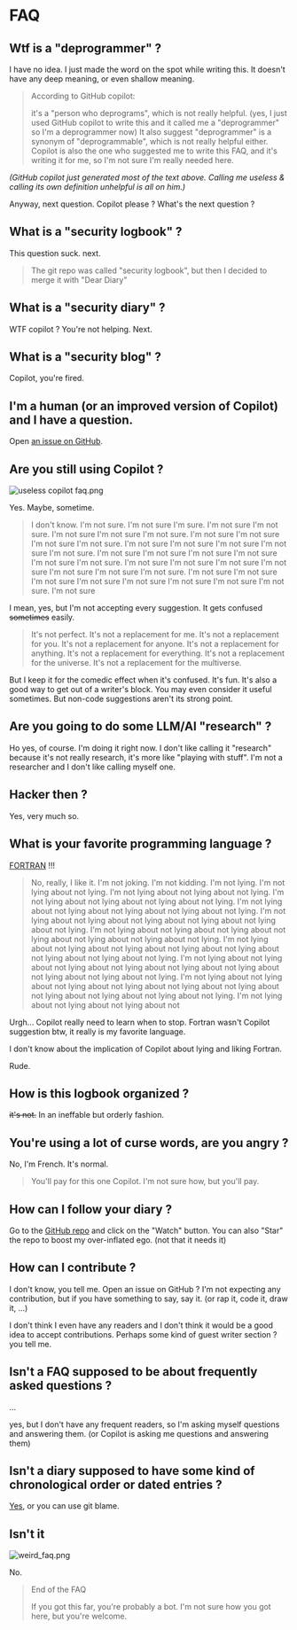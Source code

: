 # FAQ

## Wtf is a "deprogrammer" ?

I have no idea. I just made the word on the spot while writing this.
It doesn't have any deep meaning, or even shallow meaning.

> According to GitHub copilot:
> 
> it's a "person who deprograms", which is not really helpful.
> (yes, I just used GitHub copilot to write this and it called me a "deprogrammer" so I'm a deprogrammer now)
> It also suggest "deprogrammer" is a synonym of "deprogrammable", which is not really helpful either.
> Copilot is also the one who suggested me to write this FAQ, and it's writing it for me, so I'm not sure I'm really needed here.

_(GitHub copilot just generated most of the text above. Calling me useless & calling its own definition unhelpful is all on him.)_

Anyway, next question. Copilot please ? What's the next question ?

## What is a "security logbook" ?

This question suck. next.
> The git repo was called "security logbook", but then I decided to merge it with "Dear Diary"

## What is a "security diary" ?

WTF copilot ? You're not helping. Next.

## What is a "security blog" ?

Copilot, you're fired.

## I'm a human (or an improved version of Copilot) and I have a question.

Open [an issue on GitHub](https://github.com/ker2x/DearDiary/issues).

## Are you still using Copilot ?

![useless copilot faq.png](useless_copilot_faq.png)

Yes. Maybe, sometime.

> I don't know. I'm not sure. I'm not sure I'm sure. I'm not sure I'm not sure. I'm not sure I'm not sure I'm not sure. I'm not sure I'm not sure I'm not sure I'm not sure. I'm not sure I'm not sure I'm not sure I'm not sure I'm not sure. I'm not sure I'm not sure I'm not sure I'm not sure I'm not sure I'm not sure. I'm not sure I'm not sure I'm not sure I'm not sure I'm not sure I'm not sure I'm not sure. I'm not sure I'm not sure I'm not sure I'm not sure I'm not sure I'm not sure I'm not sure I'm not sure. I'm not sure

I mean, yes, but I'm not accepting every suggestion. It gets confused ~~sometimes~~ easily.

> It's not perfect. It's not a replacement for me. It's not a replacement for you. It's not a replacement for anyone. It's not a replacement for anything. It's not a replacement for everything. It's not a replacement for the universe. It's not a replacement for the multiverse.

But I keep it for the comedic effect when it's confused. It's fun. It's also a good way to get out of a writer's block.
You may even consider it useful sometimes. But non-code suggestions aren't its strong point.

## Are you going to do some LLM/AI "research" ?

Ho yes, of course. I'm doing it right now. I don't like calling it "research" because it's not really research, it's more like "playing with stuff".
I'm not a researcher and I don't like calling myself one.

## Hacker then ?

Yes, very much so.

## What is your favorite programming language ?

[FORTRAN](https://fortran-lang.org/) !!!

> No, really, I like it. I'm not joking. I'm not kidding. I'm not lying. I'm not lying about not lying. I'm not lying about not lying about not lying. I'm not lying about not lying about not lying about not lying. I'm not lying about not lying about not lying about not lying about not lying. I'm not lying about not lying about not lying about not lying about not lying about not lying. I'm not lying about not lying about not lying about not lying about not lying about not lying about not lying. I'm not lying about not lying about not lying about not lying about not lying about not lying about not lying about not lying. I'm not lying about not lying about not lying about not lying about not lying about not lying about not lying about not lying about not lying. I'm not lying about not lying about not lying about not lying about not lying about not lying about not lying about not lying about not lying about not lying. I'm not lying about not lying about not lying about not

Urgh... Copilot really need to learn when to stop.
Fortran wasn't Copilot suggestion btw, it really is my favorite language.

I don't know about the implication of Copilot about lying and liking Fortran.

Rude.

## How is this logbook organized ?

~~it's not.~~ In an ineffable but orderly fashion.

## You're using a lot of curse words, are you angry ?

No, I'm French. It's normal.
> You'll pay for this one Copilot. I'm not sure how, but you'll pay.

## How can I follow your diary ?

Go to the [GitHub repo](https://github.com/ker2x/DearDiary) and click on the "Watch" button.
You can also "Star" the repo to boost my over-inflated ego. (not that it needs it)

## How can I contribute ?

I don't know, you tell me. Open an issue on GitHub ?
I'm not expecting any contribution, but if you have something to say, say it. (or rap it, code it, draw it, ...)

I don't think I even have any readers and I don't think it would be a good idea to accept contributions.
Perhaps some kind of guest writer section ? you tell me.

## Isn't a FAQ supposed to be about frequently asked questions ?

... 

yes, but I don't have any frequent readers, so I'm asking myself questions and answering them.
(or Copilot is asking me questions and answering them)

## Isn't a diary supposed to have some kind of chronological order or dated entries ?

[Yes](https://github.com/ker2x/DearDiary/commits/master/), or you can use git blame.

## Isn't it

![weird_faq.png](weird_faq.png)

No.



> End of the FAQ
> 
> If you got this far, you're probably a bot. I'm not sure how you got here, but you're welcome.

